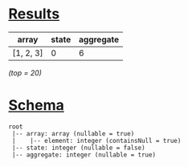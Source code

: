 # [Results](#tab/results)

|array    |state|aggregate|
|---------|-----|---------|
|[1, 2, 3]|0    |6        |

_(top = 20)_

# [Schema](#tab/schema)

```shell
root
 |-- array: array (nullable = true)
 |    |-- element: integer (containsNull = true)
 |-- state: integer (nullable = false)
 |-- aggregate: integer (nullable = true)

```
